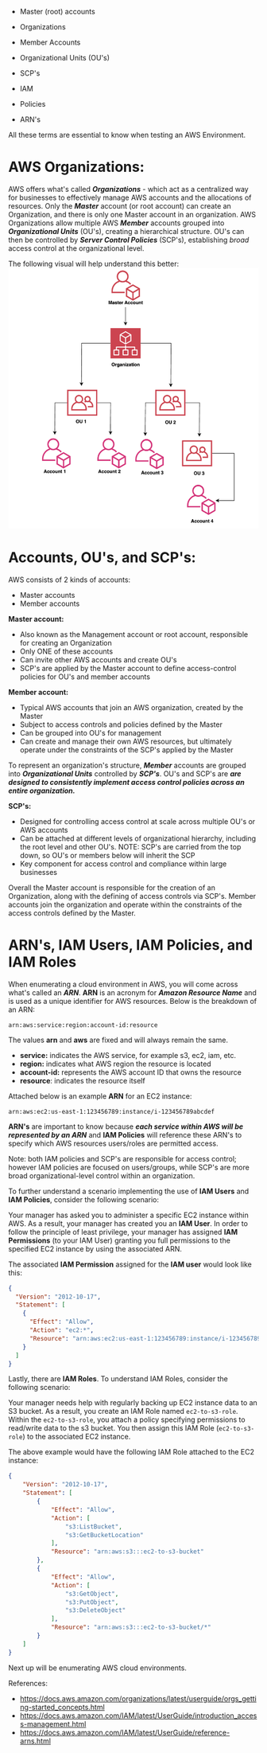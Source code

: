 
- Master (root) accounts
- Organizations
- Member Accounts
- Organizational Units (OU's)
- SCP's

- IAM
- Policies
- ARN's

All these terms are essential to know when testing an AWS Environment.


# AWS Organizations:

AWS offers what's called ***Organizations*** - which act as a centralized way for businesses to effectively manage AWS accounts and the allocations of resources. Only the ***Master*** account (or root account) can create an Organization, and there is only one Master account in an organization. AWS Organizations allow multiple AWS ***Member*** accounts grouped into ***Organizational Units*** (OU's), creating a hierarchical structure. OU's can then be controlled by ***Server Control Policies*** (SCP's), establishing *broad* access control at the organizational level.

The following visual will help understand this better:
![AWS-Orgs](https://github.com/johnchd/johnchd.github.io/raw/main/_posts/1-1.png)



# Accounts, OU's, and SCP's:

AWS consists of 2 kinds of accounts: 
- Master accounts 
- Member accounts

**Master account:**
- Also known as the Management account or root account, responsible for creating an Organization
- Only ONE of these accounts
- Can invite other AWS accounts and create OU's
- SCP's are applied by the Master account to define access-control policies for OU's and member accounts 

**Member account:**
- Typical AWS accounts that join an AWS organization, created by the Master
- Subject to access controls and policies defined by the Master
- Can be grouped into OU's for management
- Can create and manage their own AWS resources, but ultimately operate under the constraints of the SCP's applied by the Master

To represent an organization's structure, ***Member*** accounts are grouped into ***Organizational Units*** controlled by ***SCP's***. OU's and SCP's are ***are designed to consistently implement access control policies across an entire organization.***

**SCP's:**
- Designed for controlling access control at scale across multiple OU's or AWS accounts
- Can be attached at different levels of organizational hierarchy, including the root level and other OU's. NOTE: SCP's are carried from the top down, so OU's or members below will inherit the SCP
- Key component for access control and compliance within large businesses

Overall the Master account is responsible for the creation of an Organization, along with the defining of access controls via SCP's.  Member accounts join the organization and operate within the constraints of the access controls defined by the Master. 


# ARN's, IAM Users, IAM Policies, and IAM Roles

When enumerating a cloud environment in AWS, you will come across what's called an ***ARN***. **ARN** is an acronym for ***Amazon Resource Name*** and is used as a unique identifier for AWS resources. Below is the breakdown of an ARN:

```
arn:aws:service:region:account-id:resource
```

The values **arn** and **aws** are fixed and will always remain the same.
- **service:** indicates the AWS service, for example s3, ec2, iam, etc.
- **region:** indicates what AWS region the resource is located
- **account-id:** represents the AWS account ID that owns the resource
- **resource**: indicates the resource itself

Attached below is an example **ARN** for an EC2 instance:
```
arn:aws:ec2:us-east-1:123456789:instance/i-123456789abcdef
```

**ARN's** are important to know because ***each service within AWS will be represented by an ARN*** and **IAM Policies** will reference these ARN's to specify which AWS resources users/roles are permitted access.

Note: both IAM policies and SCP's are responsible for access control; however IAM policies are focused on users/groups, while SCP's are more broad organizational-level control within an organization.

To further understand a scenario implementing the use of **IAM Users** and **IAM Policies**, consider the following scenario:

Your manager has asked you to administer a specific EC2 instance within AWS. As a result, your manager has created you an **IAM User**. In order to follow the principle of least privilege, your manager has assigned **IAM Permissions** (to your IAM User) granting you full permissions to the specified EC2 instance by using the associated ARN.

The associated **IAM Permission** assigned for the **IAM user** would look like this:
```json
{
  "Version": "2012-10-17",
  "Statement": [
    {
      "Effect": "Allow",
      "Action": "ec2:*",
      "Resource": "arn:aws:ec2:us-east-1:123456789:instance/i-123456789abcdef"
    }
  ]
}
```



Lastly, there are **IAM Roles**. To understand IAM Roles, consider the following scenario:

Your manager needs help with regularly backing up EC2 instance data to an S3 bucket. As a result, you create an IAM Role named `ec2-to-s3-role`. Within the `ec2-to-s3-role`, you attach a policy specifying permissions to read/write data to the s3 bucket. You then assign this IAM Role (`ec2-to-s3-role`) to the associated EC2 instance.

The above example would have the following IAM Role attached to the EC2 instance:
```json
{
    "Version": "2012-10-17",
    "Statement": [
        {
            "Effect": "Allow",
            "Action": [
                "s3:ListBucket",
                "s3:GetBucketLocation"
            ],
            "Resource": "arn:aws:s3:::ec2-to-s3-bucket"
        },
        {
            "Effect": "Allow",
            "Action": [
                "s3:GetObject",
                "s3:PutObject",
                "s3:DeleteObject"
            ],
            "Resource": "arn:aws:s3:::ec2-to-s3-bucket/*"
        }
    ]
}

```

Next up will be enumerating AWS cloud environments.

References:
- https://docs.aws.amazon.com/organizations/latest/userguide/orgs_getting-started_concepts.html
- https://docs.aws.amazon.com/IAM/latest/UserGuide/introduction_access-management.html
- https://docs.aws.amazon.com/IAM/latest/UserGuide/reference-arns.html





